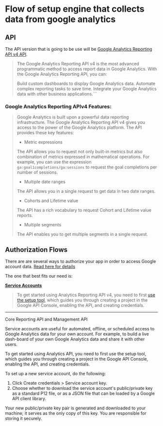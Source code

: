 # Flow of setup engine that collects data from google analytics

## API

The API version that is going to be use will be [Google Analytics Reporting API v4 API](https://developers.google.com/analytics/devguides/reporting/core/v4/).

> The Google Analytics Reporting API v4 is the most advanced programmatic method to access report data in Google Analytics. With the Google Analytics Reporting API, you can:
>
> Build custom dashboards to display Google Analytics data.
> Automate complex reporting tasks to save time.
> Integrate your Google Analytics data with other business applications.```

### Google Analytics Reporting APIv4 Features:

> Google Analytics is built upon a powerful data reporting infrastructure. 
> The Google Analytics Reporting API v4 gives you access to the power of the Google Analytics platform. 
> The API provides these key features:
>
> - Metric expressions
>
> The API allows you to request not only built-in metrics but also combination of metrics expressed in mathematical operations. 
> For example, you can use the expression `ga:goal1completions/ga:sessions` to request the goal completions per number of sessions.
>
> - Multiple date ranges
>
> The API allows you in a single request to get data in two date ranges.
>
> - Cohorts and Lifetime value
>
> The API has a rich vocabulary to request Cohort and Lifetime value reports.
> 
> - Multiple segments
> 
> The API enables you to get multiple segments in a single request. 

## Authorization Flows

There are are several ways to authorize your app in order to access Google account data.
[Read here for details](https://developers.google.com/analytics/devguides/reporting/core/v4/authorization)

The one that best fits our need is:

[**Service Accounts**](https://developers.google.com/analytics/devguides/reporting/core/v4/quickstart/service-java)
> To get started using Analytics Reporting API v4, you need to first [use the setup tool](https://console.developers.google.com/start/api?id=analyticsreporting.googleapis.com&credential=client_key), 
> which guides you through creating a project in the Google API Console, 
> enabling the API, and creating credentials.

---------------------

Core Reporting API and Management API

Service accounts are useful for automated, offline, or scheduled access to Google Analytics data for your own account. 
For example, to build a live dash-board of your own Google Analytics data and share it with other users.

To get started using Analytics API, you need to first use the setup tool, which guides you through creating a project in the Google API Console, 
enabling the API, and creating credentials.

To set up a new service account, do the following:

1. Click Create credentials > Service account key.
2. Choose whether to download the service account's public/private key as a standard P12 file, or as a JSON file that can be loaded by a Google API client library.

Your new public/private key pair is generated and downloaded to your machine; it serves as the only copy of this key. 
You are responsible for storing it securely.